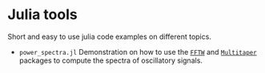 # Julia tools

Short and easy to use julia code examples on different topics.

+ `power_spectra.jl` Demonstration on how to use the [`FFTW`](https://juliamath.github.io/FFTW.jl/stable/) and [`Multitaper`](https://docs.juliahub.com/Multitaper/OT9LO/0.2.0/) packages to compute the spectra of oscillatory signals. 
